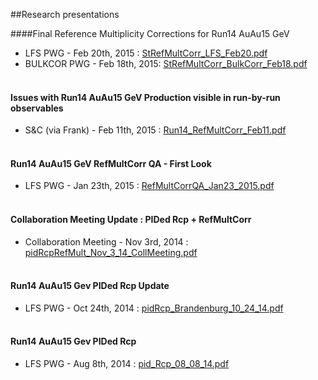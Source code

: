 ##Research presentations
   
####Final Reference Multiplicity Corrections for Run14 AuAu15 GeV 
* LFS PWG - Feb 20th, 2015 : [StRefMultCorr_LFS_Feb20.pdf](http://www.star.bnl.gov/protected/lfspectra/jdb/run14/AuAu15/RefMultCorr/StRefMultCorr_LFS_Feb20.pdf)
* BULKCOR PWG - Feb 18th, 2015: [StRefMultCorr_BulkCorr_Feb18.pdf](http://www.star.bnl.gov/protected/lfspectra/jdb/run14/AuAu15/RefMultCorr/StRefMultCorr_BulkCorr_Feb18.pdf)
<br/><br/>

#### Issues with Run14 AuAu15 GeV Production visible in run-by-run observables
* S&C (via Frank) - Feb 11th, 2015 : [Run14_RefMultCorr_Feb11.pdf](http://www.star.bnl.gov/protected/lfspectra/jdb/run14/AuAu15/RefMultCorr/Run14_RefMultCorr_Feb11.pdf)
<br/><br/>

#### Run14 AuAu15 GeV RefMultCorr QA - First Look
* LFS PWG - Jan 23th, 2015 : [RefMultCorrQA_Jan23_2015.pdf](http://www.star.bnl.gov/protected/lfspectra/jdb/run14/AuAu15/RefMultCorr/RefMultCorrQA_Jan23_2015.pdf)
<br/><br/>

#### Collaboration Meeting Update : PIDed Rcp + RefMultCorr 
* Collaboration Meeting - Nov 3rd, 2014 : [pidRcpRefMult_Nov_3_14_CollMeeting.pdf](http://www.star.bnl.gov/protected/lfspectra/jdb/run14/AuAu15/pidRcp/pidRcpRefMult_Nov_3_14_CollMeeting.pdf)
<br/><br/>

#### Run14 AuAu15 Gev PIDed Rcp Update
* LFS PWG - Oct 24th, 2014 : [pidRcp_Brandenburg_10_24_14.pdf](http://www.star.bnl.gov/protected/lfspectra/jdb/run14/AuAu15/pidRcp/pidRcp_Brandenburg_10_24_14.pdf)
<br/><br/>

#### Run14 AuAu15 Gev PIDed Rcp
* LFS PWG - Aug 8th, 2014 : [pid_Rcp_08_08_14.pdf](http://www.star.bnl.gov/protected/lfspectra/jdb/run14/AuAu15/pidRcp/pid_Rcp_08_08_14.pdf)

